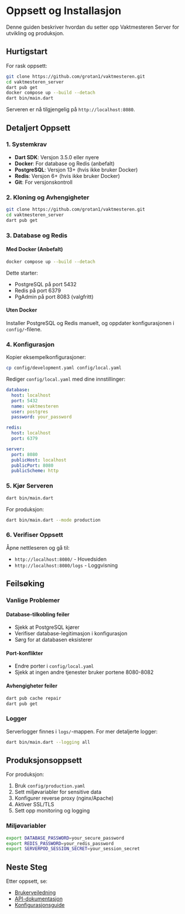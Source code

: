 # Oppsett og Installasjon

Denne guiden beskriver hvordan du setter opp Vaktmesteren Server for utvikling og produksjon.

## Hurtigstart

For rask oppsett:

```bash
git clone https://github.com/grotan1/vaktmesteren.git
cd vaktmesteren_server
dart pub get
docker compose up --build --detach
dart bin/main.dart
```

Serveren er nå tilgjengelig på `http://localhost:8080`.

## Detaljert Oppsett

### 1. Systemkrav

- **Dart SDK**: Versjon 3.5.0 eller nyere
- **Docker**: For database og Redis (anbefalt)
- **PostgreSQL**: Versjon 13+ (hvis ikke bruker Docker)
- **Redis**: Versjon 6+ (hvis ikke bruker Docker)
- **Git**: For versjonskontroll

### 2. Kloning og Avhengigheter

```bash
git clone https://github.com/grotan1/vaktmesteren.git
cd vaktmesteren_server
dart pub get
```

### 3. Database og Redis

#### Med Docker (Anbefalt)

```bash
docker compose up --build --detach
```

Dette starter:
- PostgreSQL på port 5432
- Redis på port 6379
- PgAdmin på port 8083 (valgfritt)

#### Uten Docker

Installer PostgreSQL og Redis manuelt, og oppdater konfigurasjonen i `config/`-filene.

### 4. Konfigurasjon

Kopier eksempelkonfigurasjoner:

```bash
cp config/development.yaml config/local.yaml
```

Rediger `config/local.yaml` med dine innstillinger:

```yaml
database:
  host: localhost
  port: 5432
  name: vaktmesteren
  user: postgres
  password: your_password

redis:
  host: localhost
  port: 6379

server:
  port: 8080
  publicHost: localhost
  publicPort: 8080
  publicScheme: http
```

### 5. Kjør Serveren

```bash
dart bin/main.dart
```

For produksjon:
```bash
dart bin/main.dart --mode production
```

### 6. Verifiser Oppsett

Åpne nettleseren og gå til:
- `http://localhost:8080/` - Hovedsiden
- `http://localhost:8080/logs` - Loggvisning

## Feilsøking

### Vanlige Problemer

#### Database-tilkobling feiler
- Sjekk at PostgreSQL kjører
- Verifiser database-legitimasjon i konfigurasjon
- Sørg for at databasen eksisterer

#### Port-konflikter
- Endre porter i `config/local.yaml`
- Sjekk at ingen andre tjenester bruker portene 8080-8082

#### Avhengigheter feiler
```bash
dart pub cache repair
dart pub get
```

### Logger

Serverlogger finnes i `logs/`-mappen. For mer detaljerte logger:

```bash
dart bin/main.dart --logging all
```

## Produksjonsoppsett

For produksjon:

1. Bruk `config/production.yaml`
2. Sett miljøvariabler for sensitive data
3. Konfigurer reverse proxy (nginx/Apache)
4. Aktiver SSL/TLS
5. Sett opp monitoring og logging

### Miljøvariabler

```bash
export DATABASE_PASSWORD=your_secure_password
export REDIS_PASSWORD=your_redis_password
export SERVERPOD_SESSION_SECRET=your_session_secret
```

## Neste Steg

Etter oppsett, se:
- [Brukerveiledning](BRUK.md)
- [API-dokumentasjon](API.md)
- [Konfigurasjonsguide](CONFIG.md)